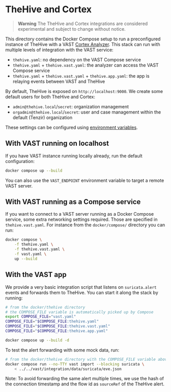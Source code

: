 # TheHive and Cortex

> **Warning** The TheHive and Cortex integrations are considered experimental
> and subject to change without notice.

This directory contains the Docker Compose setup to run a preconfigured instance
of TheHive with a VAST [Cortex Analyzer][cortex-analyzers-docs]. This stack can
run with multiple levels of integration with the VAST service:
- `thehive.yaml`: no dependency on the VAST Compose service
- `thehive.yaml` + `thehive.vast.yaml`: the analyzer can access the VAST Compose
  service
- `thehive.yaml` + `thehive.vast.yaml` + `thehive.app.yaml`: the app is relaying
  events between VAST and TheHive

By default, TheHive is exposed on `http://localhost:9000`. We create some
default users for both TheHive and Cortex:
- `admin@thehive.local`/`secret`: organization management
- `orgadmin@thehive.local`/`secret`: user and case management within the default
  (Tenzir) organization

These settings can be configured using [environment variables](env.example).

[cortex-analyzers-docs]: https://docs.thehive-project.org/cortex/

## With VAST running on localhost

If you have VAST instance running locally already, run the default configuration:

```bash
docker compose up --build
```

You can also use the `VAST_ENDPOINT` environment variable to target a remote
VAST server.

## With VAST running as a Compose service

If you want to connect to a VAST server running as a Docker Compose service,
some extra networking settings required. Those are specified in
`thehive.vast.yaml`. For instance from the `docker/compose/` directory you can
run:

```bash
docker compose \
    -f thehive.yaml \
    -f thehive.vast.yaml \
    -f vast.yaml \
    up --build
```

## With the VAST app

We provide a very basic integration script that listens on `suricata.alert`
events and forwards them to TheHive. You can start it along the stack by
running:
```bash
# from the docker/thehive directory
# the COMPOSE_FILE variable is automatically picked up by Compose
export COMPOSE_FILE="vast.yaml"
COMPOSE_FILE="$COMPOSE_FILE:thehive.yaml"
COMPOSE_FILE="$COMPOSE_FILE:thehive.vast.yaml"
COMPOSE_FILE="$COMPOSE_FILE:thehive.app.yaml"

docker compose up --build -d
```

To test the alert forwarding with some mock data, run:
```bash
# from the docker/thehive directory with the COMPOSE_FILE variable above
docker compose run --no-TTY vast import --blocking suricata \
    < ../../vast/integration/data/suricata/eve.json
```

Note: To avoid forwarding the same alert multiple times, we use the hash of the
connection timestamp and the flow id as `sourceRef` of the TheHive alert.
